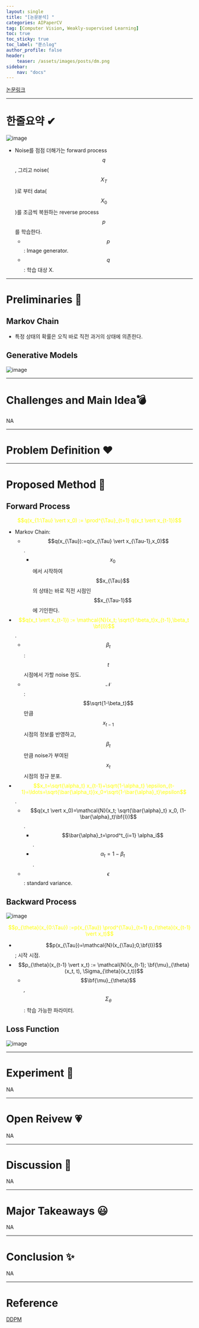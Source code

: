```yaml
---
layout: single
title: "[논문분석] "
categories: AIPaperCV
tag: [Computer Vision, Weakly-supervised Learning]
toc: true
toc_sticky: true
toc_label: "쭌스log"
author_profile: false
header:
    teaser: /assets/images/posts/dm.png
sidebar:
    nav: "docs"
---
```


<span style="color:sky"> [논문링크](https://arxiv.org/pdf/2006.11239.pdf)  </span>

****
# 한줄요약 ✔
![image](https://github.com/hchoi256/hchoi256.github.io/assets/39285147/e3064880-f540-49aa-b458-1ea29a24dce4)

- Noise를 점점 더해가는 forward process $$q$$, 그리고 noise($$X_T$$)로 부터 data($$X_0$$)를 조금씩 복원하는 reverse process $$p$$를 학습한다.
    - $$p$$: Image generator.
    - $$q$$: 학습 대상 X.

****
# Preliminaries 🍱
## Markov Chain
- 특정 상태의 확률은 오직 바로 직전 과거의 상태에 의존한다.

## Generative Models
![image](https://github.com/hchoi256/hchoi256.github.io/assets/39285147/a739a6b1-52b8-43ee-82dd-8b301c3733d2)

****
# Challenges and Main Idea💣
NA

****
# Problem Definition ❤️

****
# Proposed Method 🧿
## Forward Process
<span style="color:yellow"> $$q(x_{1:\Tau} \vert x_0) := \prod^{\Tau}_{t=1} q(x_t \vert x_{t-1})$$ </span>

- Markov Chain:
    - $$q(x_{\Tau}):=q(x_{\Tau} \vert x_{\Tau-1},x_0)$$.
        - $$x_0$$에서 시작하여 $$x_{\Tau}$$의 상태는 바로 직전 시점인 $$x_{\Tau-1}$$에 기인한다.
- <span style="color:yellow"> $$q(x_t \vert x_{t-1}) := \mathcal{N}(x_t; \sqrt{1-\beta_t}x_{t-1},\beta_t \bf{I})$$ </span>.
    - $$\beta_t$$: $$t$$ 시점에서 가할 noise 정도.
    - $$\mathcal{N}$$: $$\sqrt{1-\beta_t}$$ 만큼 $$x_{t-1}$$ 시점의 정보를 반영하고, $$\beta_t$$ 만큼 noise가 부여된 $$x_t$$ 시점의 정규 분포.
- <span style="color:yellow"> $$x_t=\sqrt{\alpha_t} x_{t-1}+\sqrt{1-\alpha_t} \epsilon_{t-1}=\ldots=\sqrt{\bar{\alpha_t}}x_0+\sqrt{1-\bar{\alpha}_t}\epsilon$$ </span>.
    - $$q(x_t \vert x_0)=\mathcal{N}(x_t; \sqrt{\bar{\alpha}_t} x_0, (1-\bar{\alpha}_t)\bf{I})$$.
        - $$\bar{\alpha}_t=\prod^t_{i=1} \alpha_i$$.
        - $$\alpha_t=1-\beta_t$$.
    - $$\epsilon$$:  standard variance.


## Backward Process
![image](https://github.com/hchoi256/hchoi256.github.io/assets/39285147/43f897b5-8888-47ab-b649-82b5e890e89c)

<span style="color:yellow"> $$p_{\theta}(x_{0:\Tau}) :=p(x_{\Tau}) \prod^{\Tau}_{t=1} p_{\theta}(x_{t-1} \vert x_t)$$ </span>

- $$p(x_{\Tau})=\mathcal{N}(x_{\Tau};0,\bf{I})$$; 시작 시점.
- $$p_{\theta}(x_{t-1} \vert x_t) := \mathcal{N}(x_{t-1}; \bf{\mu}_{\theta}(x_t, t), \Sigma_{\theta}(x_t,t))$$
    - $$\bf{\mu}_{\theta}$$*,* $$\Sigma_{\theta}$$: 학습 가능한 파라미터.

## Loss Function
![image](https://github.com/hchoi256/hchoi256.github.io/assets/39285147/58fb35b4-f535-462f-91b3-5ea52fb31afc)

****
# Experiment 👀
NA

****
# Open Reivew 💗
NA

****
# Discussion 🍟
NA

****
# Major Takeaways 😃
NA

****
# Conclusion ✨
NA

****
# Reference
[DDPM](https://process-mining.tistory.com/182)